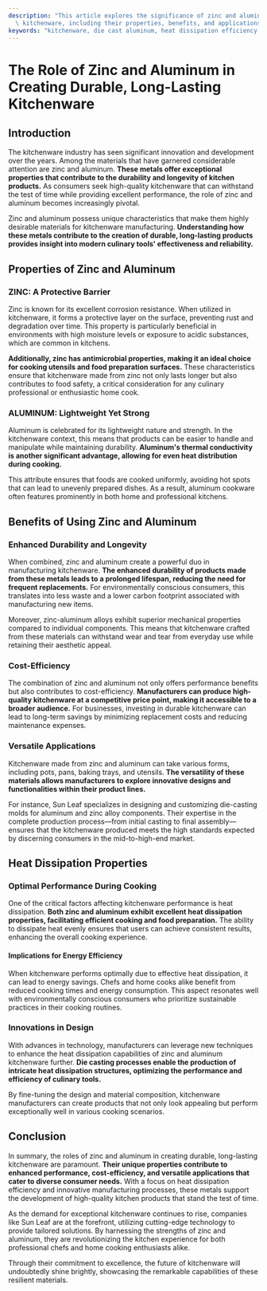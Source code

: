 ```yaml
---
description: "This article explores the significance of zinc and aluminum in developing robust\
  \ kitchenware, including their properties, benefits, and applications."
keywords: "kitchenware, die cast aluminum, heat dissipation efficiency, die casting process"
---
```

# The Role of Zinc and Aluminum in Creating Durable, Long-Lasting Kitchenware

## Introduction

The kitchenware industry has seen significant innovation and development over the years. Among the materials that have garnered considerable attention are zinc and aluminum. **These metals offer exceptional properties that contribute to the durability and longevity of kitchen products.** As consumers seek high-quality kitchenware that can withstand the test of time while providing excellent performance, the role of zinc and aluminum becomes increasingly pivotal.

Zinc and aluminum possess unique characteristics that make them highly desirable materials for kitchenware manufacturing. **Understanding how these metals contribute to the creation of durable, long-lasting products provides insight into modern culinary tools' effectiveness and reliability.**

## Properties of Zinc and Aluminum

### ZINC: A Protective Barrier

Zinc is known for its excellent corrosion resistance. When utilized in kitchenware, it forms a protective layer on the surface, preventing rust and degradation over time. This property is particularly beneficial in environments with high moisture levels or exposure to acidic substances, which are common in kitchens. 

**Additionally, zinc has antimicrobial properties, making it an ideal choice for cooking utensils and food preparation surfaces.** These characteristics ensure that kitchenware made from zinc not only lasts longer but also contributes to food safety, a critical consideration for any culinary professional or enthusiastic home cook.

### ALUMINUM: Lightweight Yet Strong

Aluminum is celebrated for its lightweight nature and strength. In the kitchenware context, this means that products can be easier to handle and manipulate while maintaining durability. **Aluminum's thermal conductivity is another significant advantage, allowing for even heat distribution during cooking.**

This attribute ensures that foods are cooked uniformly, avoiding hot spots that can lead to unevenly prepared dishes. As a result, aluminum cookware often features prominently in both home and professional kitchens.

## Benefits of Using Zinc and Aluminum

### Enhanced Durability and Longevity

When combined, zinc and aluminum create a powerful duo in manufacturing kitchenware. **The enhanced durability of products made from these metals leads to a prolonged lifespan, reducing the need for frequent replacements.** For environmentally conscious consumers, this translates into less waste and a lower carbon footprint associated with manufacturing new items.

Moreover, zinc-aluminum alloys exhibit superior mechanical properties compared to individual components. This means that kitchenware crafted from these materials can withstand wear and tear from everyday use while retaining their aesthetic appeal.

### Cost-Efficiency

The combination of zinc and aluminum not only offers performance benefits but also contributes to cost-efficiency. **Manufacturers can produce high-quality kitchenware at a competitive price point, making it accessible to a broader audience.** For businesses, investing in durable kitchenware can lead to long-term savings by minimizing replacement costs and reducing maintenance expenses.

### Versatile Applications

Kitchenware made from zinc and aluminum can take various forms, including pots, pans, baking trays, and utensils. **The versatility of these materials allows manufacturers to explore innovative designs and functionalities within their product lines.**

For instance, Sun Leaf specializes in designing and customizing die-casting molds for aluminum and zinc alloy components. Their expertise in the complete production process—from initial casting to final assembly—ensures that the kitchenware produced meets the high standards expected by discerning consumers in the mid-to-high-end market.

## Heat Dissipation Properties

### Optimal Performance During Cooking

One of the critical factors affecting kitchenware performance is heat dissipation. **Both zinc and aluminum exhibit excellent heat dissipation properties, facilitating efficient cooking and food preparation.** The ability to dissipate heat evenly ensures that users can achieve consistent results, enhancing the overall cooking experience.

#### Implications for Energy Efficiency

When kitchenware performs optimally due to effective heat dissipation, it can lead to energy savings. Chefs and home cooks alike benefit from reduced cooking times and energy consumption. This aspect resonates well with environmentally conscious consumers who prioritize sustainable practices in their cooking routines.

### Innovations in Design

With advances in technology, manufacturers can leverage new techniques to enhance the heat dissipation capabilities of zinc and aluminum kitchenware further. **Die casting processes enable the production of intricate heat dissipation structures, optimizing the performance and efficiency of culinary tools.** 

By fine-tuning the design and material composition, kitchenware manufacturers can create products that not only look appealing but perform exceptionally well in various cooking scenarios.

## Conclusion

In summary, the roles of zinc and aluminum in creating durable, long-lasting kitchenware are paramount. **Their unique properties contribute to enhanced performance, cost-efficiency, and versatile applications that cater to diverse consumer needs.** With a focus on heat dissipation efficiency and innovative manufacturing processes, these metals support the development of high-quality kitchen products that stand the test of time.

As the demand for exceptional kitchenware continues to rise, companies like Sun Leaf are at the forefront, utilizing cutting-edge technology to provide tailored solutions. By harnessing the strengths of zinc and aluminum, they are revolutionizing the kitchen experience for both professional chefs and home cooking enthusiasts alike.

Through their commitment to excellence, the future of kitchenware will undoubtedly shine brightly, showcasing the remarkable capabilities of these resilient materials.
